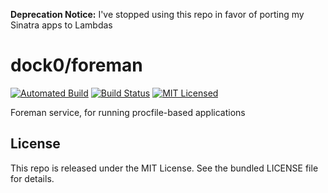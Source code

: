 **Deprecation Notice:** I've stopped using this repo in favor of porting my Sinatra apps to Lambdas

dock0/foreman
=======

[![Automated Build](https://img.shields.io/docker/build/dock0/foreman.svg)](https://hub.docker.com/r/dock0/foreman/)
[![Build Status](https://img.shields.io/travis/com/dock0/foreman.svg)](https://travis-ci.com/dock0/foreman)
[![MIT Licensed](http://img.shields.io/badge/license-MIT-green.svg)](https://tldrlegal.com/license/mit-license)

Foreman service, for running procfile-based applications

## License

This repo is released under the MIT License. See the bundled LICENSE file for details.

